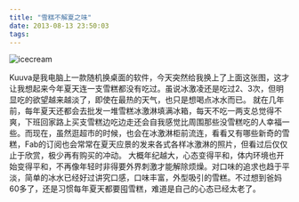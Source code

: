 ```yaml
---
title: "雪糕不解夏之味"
date: 2013-08-13 23:50:03
tags:
---
```


![icecream](../../../images/2013/icecream.jpg) 

Kuuva是我电脑上一款随机换桌面的软件，今天突然给我换上了上面这张图，这才让我想起来今年夏天连一支雪糕都没有吃过。虽说冰激凌还是吃过2、3次，但明显吃的欲望越来越淡了，即使在最热的天气，也只是想喝点冰水而已。 就在几年前，每年夏天还都会去批发一堆雪糕冰激淋填满冰箱，每天不吃一两支总觉得不爽，下班回家路上买支雪糕边吃边走还会自我感觉比周围那些没雪糕吃的人幸福一些。而现在，虽然逛超市的时候，也会在冰激淋柜前流连，看看又有哪些新奇的雪糕，Fab的订阅也会常常在夏天应景的发来各式各样冰激淋的照片，但看过后仅仅止于欣赏，极少再有购买的冲动。 大概年纪越大，心态变得平和，体内环境也开始变得平和，不再像年轻时非得要外界刺激才能解除烦燥。对口味的追求也趋于平淡，简单的冰水已经好过讲究口感，口味丰富，外型吸引的雪糕。不过想到爸妈60多了，还是习惯每年夏天都要囤雪糕，难道是自己的心态已经太老了。